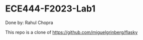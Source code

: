 # ECE444-F2023-Lab1

Done by: Rahul Chopra

This repo is a clone of https://github.com/miguelgrinberg/flasky
